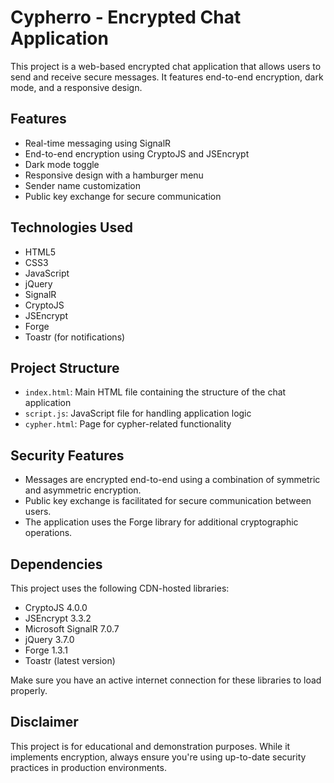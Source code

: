 # Cypherro - Encrypted Chat Application

This project is a web-based encrypted chat application that allows users to send and receive secure messages. It features end-to-end encryption, dark mode, and a responsive design.

## Features

- Real-time messaging using SignalR
- End-to-end encryption using CryptoJS and JSEncrypt
- Dark mode toggle
- Responsive design with a hamburger menu
- Sender name customization
- Public key exchange for secure communication

## Technologies Used

- HTML5
- CSS3
- JavaScript
- jQuery
- SignalR
- CryptoJS
- JSEncrypt
- Forge
- Toastr (for notifications)

## Project Structure

- `index.html`: Main HTML file containing the structure of the chat application
- `script.js`: JavaScript file for handling application logic
- `cypher.html`: Page for cypher-related functionality


## Security Features

- Messages are encrypted end-to-end using a combination of symmetric and asymmetric encryption.
- Public key exchange is facilitated for secure communication between users.
- The application uses the Forge library for additional cryptographic operations.

## Dependencies

This project uses the following CDN-hosted libraries:

- CryptoJS 4.0.0
- JSEncrypt 3.3.2
- Microsoft SignalR 7.0.7
- jQuery 3.7.0
- Forge 1.3.1
- Toastr (latest version)

Make sure you have an active internet connection for these libraries to load properly.

## Disclaimer

This project is for educational and demonstration purposes. While it implements encryption, always ensure you're using up-to-date security practices in production environments.
